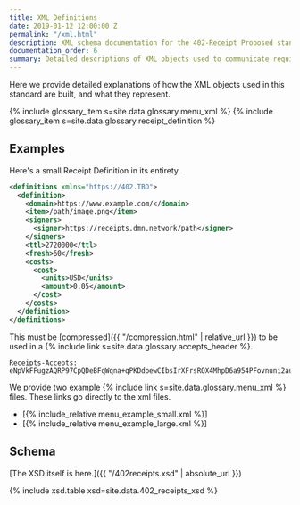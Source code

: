 ```yaml
---
title: XML Definitions
date: 2019-01-12 12:00:00 Z
permalink: "/xml.html"
description: XML schema documentation for the 402-Receipt Proposed standard.
documentation_order: 6
summary: Detailed descriptions of XML objects used to communicate required receipts.
---
```


Here we provide detailed explanations of how the XML objects used in this standard are built, and what they represent.

{% include glossary_item s=site.data.glossary.menu_xml %}
{% include glossary_item s=site.data.glossary.receipt_definition %}

## Examples
Here's a small Receipt Definition in its entirety.

```xml
<definitions xmlns="https://402.TBD">
  <definition>
    <domain>https://www.example.com/</domain>
    <item>/path/image.png</item>
    <signers>
      <signer>https://receipts.dmn.network/path</signer>
    </signers>
    <ttl>2720000</ttl>
    <fresh>60</fresh>
    <costs>
      <cost>
        <units>USD</units>
        <amount>0.05</amount>
      </cost>
    </costs>
  </definition>
</definitions>
```

This must be [compressed]({{ "/compression.html" | relative_url }}) to be used in a {% include link s=site.data.glossary.accepts_header %}.

```text
Receipts-Accepts: eNpVkFFugzAQRP97CpQDeBFqWqna+qPKDdoewCIbsIrXFrsROX4MhpD6a954PFovnuni2auPLNUtDCyfh141yQfAa92Yn6/Twb5UFe65GWcjBufZbuFpmgzdXEgDmTYGQFgDJe2VgoXktAcfXEcmcYewuCUgvmMapdCDH/UjteSTijkHNkw6xfFvqUNYk6UG/vWg6mCb96bOB2GGYl9Gkt6+Za+o4rZRdB9gpg0yXvPnxf5+nxCK3K9ciFdWW5v6iLDC1gJ7TdHLw7ycp3U+k9g7Cyp50Q==
```

We provide two example {% include link s=site.data.glossary.menu_xml %} files. These links go directly to the xml files.

- [{% include_relative menu_example_small.xml %}]
- [{% include_relative menu_example_large.xml %}]

## Schema
[The XSD itself is here.]({{ "/402receipts.xsd" | absolute_url }})

{% include xsd.table xsd=site.data.402_receipts_xsd %}

